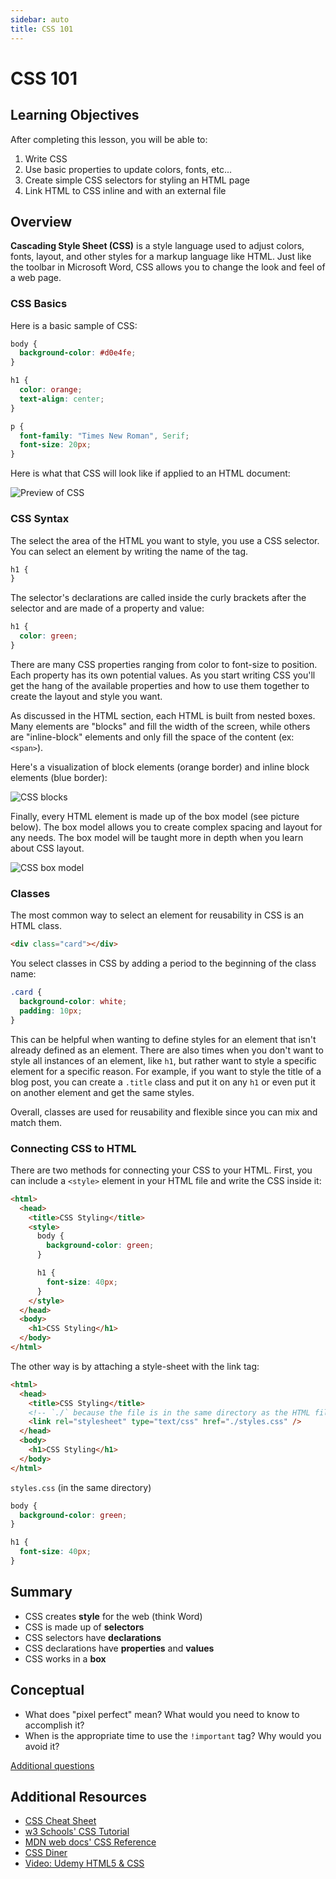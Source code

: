 ```yaml
---
sidebar: auto
title: CSS 101
---
```


# CSS 101

## Learning Objectives

After completing this lesson, you will be able to:

1. Write CSS
2. Use basic properties to update colors, fonts, etc...
3. Create simple CSS selectors for styling an HTML page
4. Link HTML to CSS inline and with an external file

## Overview

**Cascading Style Sheet (CSS)** is a style language used to adjust colors, fonts, layout, and other styles for a markup language like HTML. Just like the toolbar in Microsoft Word, CSS allows you to change the look and feel of a web page.

### CSS Basics

Here is a basic sample of CSS:

```css
body {
  background-color: #d0e4fe;
}

h1 {
  color: orange;
  text-align: center;
}

p {
  font-family: "Times New Roman", Serif;
  font-size: 20px;
}
```

Here is what that CSS will look like if applied to an HTML document:

![Preview of CSS](./css-preview.jpg)

### CSS Syntax

The select the area of the HTML you want to style, you use a CSS selector. You can select an element by writing the name of the tag.

```css
h1 {
}
```

The selector's declarations are called inside the curly brackets after the selector and are made of a property and value:

```css
h1 {
  color: green;
}
```

There are many CSS properties ranging from color to font-size to position. Each property has its own potential values. As you start writing CSS you'll get the hang of the available properties and how to use them together to create the layout and style you want.

As discussed in the HTML section, each HTML is built from nested boxes. Many elements are "blocks" and fill the width of the screen, while others are "inline-block" elements and only fill the space of the content (ex: `<span>`).

Here's a visualization of block elements (orange border) and inline block elements (blue border):

![CSS blocks](./css-blocks.jpg)

Finally, every HTML element is made up of the box model (see picture below). The box model allows you to create complex spacing and layout for any needs. The box model will be taught more in depth when you learn about CSS layout.

![CSS box model](./css-box.png)

### Classes

The most common way to select an element for reusability in CSS is an HTML class.

```html
<div class="card"></div>
```

You select classes in CSS by adding a period to the beginning of the class name:

```css
.card {
  background-color: white;
  padding: 10px;
}
```

This can be helpful when wanting to define styles for an element that isn't already defined as an element. There are also times when you don't want to style all instances of an element, like `h1`, but rather want to style a specific element for a specific reason. For example, if you want to style the title of a blog post, you can create a `.title` class and put it on any `h1` or even put it on another element and get the same styles.

Overall, classes are used for reusability and flexible since you can mix and match them.

### Connecting CSS to HTML

There are two methods for connecting your CSS to your HTML. First, you can include a `<style>` element in your HTML file and write the CSS inside it:

```html
<html>
  <head>
    <title>CSS Styling</title>
    <style>
      body {
        background-color: green;
      }

      h1 {
        font-size: 40px;
      }
    </style>
  </head>
  <body>
    <h1>CSS Styling</h1>
  </body>
</html>
```

The other way is by attaching a style-sheet with the link tag:

```html
<html>
  <head>
    <title>CSS Styling</title>
    <!-- `./` because the file is in the same directory as the HTML file -->
    <link rel="stylesheet" type="text/css" href="./styles.css" />
  </head>
  <body>
    <h1>CSS Styling</h1>
  </body>
</html>
```

`styles.css` (in the same directory)

```css
body {
  background-color: green;
}

h1 {
  font-size: 40px;
}
```

## Summary

- CSS creates **style** for the web (think Word)
- CSS is made up of **selectors**
- CSS selectors have **declarations**
- CSS declarations have **properties** and **values**
- CSS works in a **box**

## Conceptual

- What does "pixel perfect" mean? What would you need to know to accomplish it?
- When is the appropriate time to use the `!important` tag? Why would you avoid it?

[Additional questions](https://www.javatpoint.com/css-interview-questions)

## Additional Resources

- [CSS Cheat Sheet](https://cdn.makeawebsitehub.com/wp-content/uploads/2016/07/css3-mega-cheat-sheet-A4.pdf)
- [w3 Schools' CSS Tutorial](https://www.w3schools.com/css/default.asp)
- [MDN web docs' CSS Reference](https://developer.mozilla.org/en-US/docs/Web/CSS/Reference)
- [CSS Diner](https://flukeout.github.io/)
- [Video: Udemy HTML5 & CSS](https://www.youtube.com/watch?v=5bMdjkfvONE)
